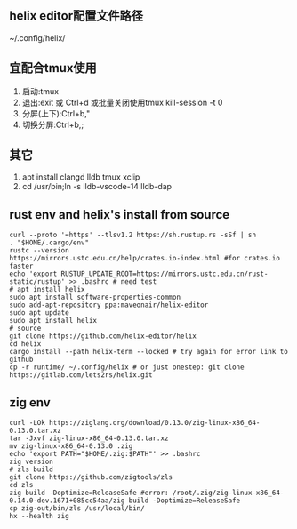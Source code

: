 ## helix editor配置文件路径
~/.config/helix/

## 宜配合tmux使用
1. 启动:tmux
2. 退出:exit 或 Ctrl+d 或批量关闭使用tmux kill-session -t 0
3. 分屏(上下):Ctrl+b,"
4. 切换分屏:Ctrl+b,;

## 其它
1. apt install clangd lldb tmux xclip 
2. cd /usr/bin;ln -s lldb-vscode-14 lldb-dap

## rust env and helix's install from source
```
curl --proto '=https' --tlsv1.2 https://sh.rustup.rs -sSf | sh
. "$HOME/.cargo/env"
rustc --version
https://mirrors.ustc.edu.cn/help/crates.io-index.html #for crates.io faster
echo 'export RUSTUP_UPDATE_ROOT=https://mirrors.ustc.edu.cn/rust-static/rustup' >> .bashrc # need test
# apt install helix
sudo apt install software-properties-common
sudo add-apt-repository ppa:maveonair/helix-editor
sudo apt update
sudo apt install helix
# source
git clone https://github.com/helix-editor/helix
cd helix
cargo install --path helix-term --locked # try again for error link to github
cp -r runtime/ ~/.config/helix # or just onestep: git clone https://gitlab.com/lets2rs/helix.git
```

## zig env
```
curl -LOk https://ziglang.org/download/0.13.0/zig-linux-x86_64-0.13.0.tar.xz
tar -Jxvf zig-linux-x86_64-0.13.0.tar.xz
mv zig-linux-x86_64-0.13.0 .zig
echo 'export PATH="$HOME/.zig:$PATH"' >> .bashrc
zig version
# zls build
git clone https://github.com/zigtools/zls
cd zls
zig build -Doptimize=ReleaseSafe #error: /root/.zig/zig-linux-x86_64-0.14.0-dev.1671+085cc54aa/zig build -Doptimize=ReleaseSafe
cp zig-out/bin/zls /usr/local/bin/
hx --health zig
```
